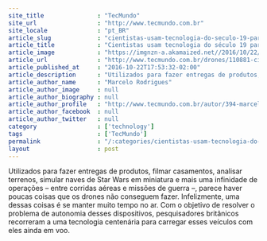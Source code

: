 ```yaml
---
site_title               : "TecMundo"
site_url                 : "http://www.tecmundo.com.br"
site_locale              : "pt_BR"
article_slug             : "cientistas-usam-tecnologia-do-seculo-19-para-recarregar-drones-em-pleno-ar"
article_title            : "Cientistas usam tecnologia do século 19 para recarregar drones em pleno ar"
article_image            : "https://imgnzn-a.akamaized.net//2016/10/22/22165327758049-t1200x480.jpg"
article_url              : "http://www.tecmundo.com.br/drones/110881-cientistas-usam-tecnologia-seculo-19-recarregar-drones-pleno-ar.htm"
article_published_at     : "2016-10-22T17:53:32-02:00"
article_description      : "Utilizados para fazer entregas de produtos, filmar casamentos, analisar terrenos, simular naves de Star Wars em miniatura e mais uma infinidade de operações – entre corridas aéreas e missões de guerra –, parece haver poucas coisas que os drones não conseguem fazer. Infelizmente, uma dessas coisas é se manter muito tempo no ar. Com o objetivo de resolver o problema de autonomia desses dispositivos, pesquisadores britânicos recorreram a uma tecnologia centenária para carregar esses veículos com eles ainda em voo."
article_author_name      : "Marcelo Rodrigues"
article_author_image     : null
article_author_biography : null
article_author_profile   : "http://www.tecmundo.com.br/autor/394-marcelo-rodrigues/"
article_author_facebook  : null
article_author_twitter   : null
category                 : ['technology']
tags                     : ['TecMundo']
permalink                : "/:categories/cientistas-usam-tecnologia-do-seculo-19-para-recarregar-drones-em-pleno-ar/"
layout                   : post
---
```


Utilizados para fazer entregas de produtos, filmar casamentos, analisar terrenos, simular naves de Star Wars em miniatura e mais uma infinidade de operações – entre corridas aéreas e missões de guerra –, parece haver poucas coisas que os drones não conseguem fazer. Infelizmente, uma dessas coisas é se manter muito tempo no ar. Com o objetivo de resolver o problema de autonomia desses dispositivos, pesquisadores britânicos recorreram a uma tecnologia centenária para carregar esses veículos com eles ainda em voo.

